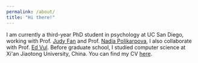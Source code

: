 ```yaml
---
permalink: /about/
title: "Hi there!"
---
```


I am currently a third-year PhD student in psychology at UC San Diego, working with Prof. [Judy Fan](https://cogtoolslab.github.io) and Prof. [Nadia Polikarpova](https://cseweb.ucsd.edu/~npolikarpova/), I also collaborate with Prof. [Ed Vul](http://www.evullab.org). Before graduate school, I studied computer science at Xi'an Jiaotong University, China. You can find my CV [here](https://haoliangwang.github.io/assets/cv/CV_Haoliang.pdf).